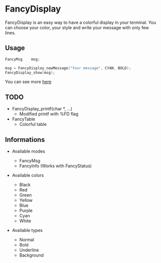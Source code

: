 # FancyDisplay

FancyDisplay is an easy way to have a colorful display in your terminal.
You can choose your color, your style and write your message with only few lines.

## Usage

````c
FancyMsg    msg;

msg = FancyDisplay_newMessage("Your message", CYAN, BOLD);
FancyDisplay_show(msg);
````

You can see more [here](https://github.com/hug33k/FancyDisplay/blob/master/USAGE.md)

## TODO

* FancyDisplay_printf(char *, ...)
    * Modified printf with %FD flag
* FancyTable
    * Colorful table

## Informations

* Available modes
    * FancyMsg
    * FancyInfo (Works with FancyStatus)

* Available colors
    * Black
    * Red
    * Green
    * Yellow
    * Blue
    * Purple
    * Cyan
    * White

* Available types
    * Normal
    * Bold
    * Underline
    * Background
